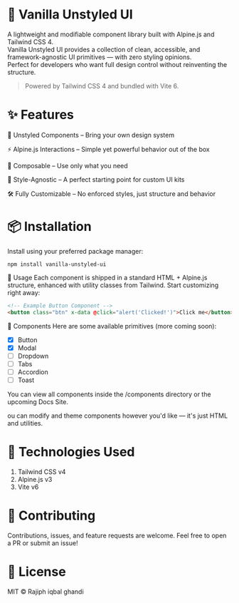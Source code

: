 # 🍦 Vanilla Unstyled UI

A lightweight and modifiable component library built with Alpine.js and Tailwind CSS 4.<br/>
Vanilla Unstyled UI provides a collection of clean, accessible, and framework-agnostic UI primitives — with zero styling opinions.<br/>
Perfect for developers who want full design control without reinventing the structure.
<br/>

<blockquote>Powered by Tailwind CSS 4 and bundled with Vite 6.</blockquote>

# ✨ Features

🧩 Unstyled Components – Bring your own design system

⚡ Alpine.js Interactions – Simple yet powerful behavior out of the box

🧱 Composable – Use only what you need

🎨 Style-Agnostic – A perfect starting point for custom UI kits

🛠️ Fully Customizable – No enforced styles, just structure and behavior

# 📦 Installation

Install using your preferred package manager:

```
npm install vanilla-unstyled-ui
```

🧪 Usage
Each component is shipped in a standard HTML + Alpine.js structure, enhanced with utility classes from Tailwind.
Start customizing right away:

```html
<!-- Example Button Component -->
<button class="btn" x-data @click="alert('Clicked!')">Click me</button>
```

🧩 Components
Here are some available primitives (more coming soon):<br/>

- [x] Button
- [x] Modal
- [ ] Dropdown
- [ ] Tabs
- [ ] Accordion
- [ ] Toast

You can view all components inside the /components directory or the upcoming Docs Site.

ou can modify and theme components however you'd like — it's just HTML and utilities.

# 🔧 Technologies Used

<ol>
<li>Tailwind CSS v4</li>
<li>
Alpine.js v3
</li>
<li>
Vite v6
</li>
</ol>

# 🤝 Contributing

Contributions, issues, and feature requests are welcome.
Feel free to open a PR or submit an issue!

# 🪪 License

MIT © Rajiph iqbal ghandi
